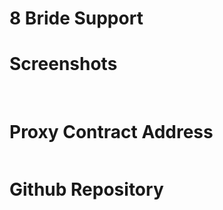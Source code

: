 # 8 Bride Support

# Screenshots

![]()
![]()
![]()

# Proxy Contract Address 
```

```

# Github Repository
